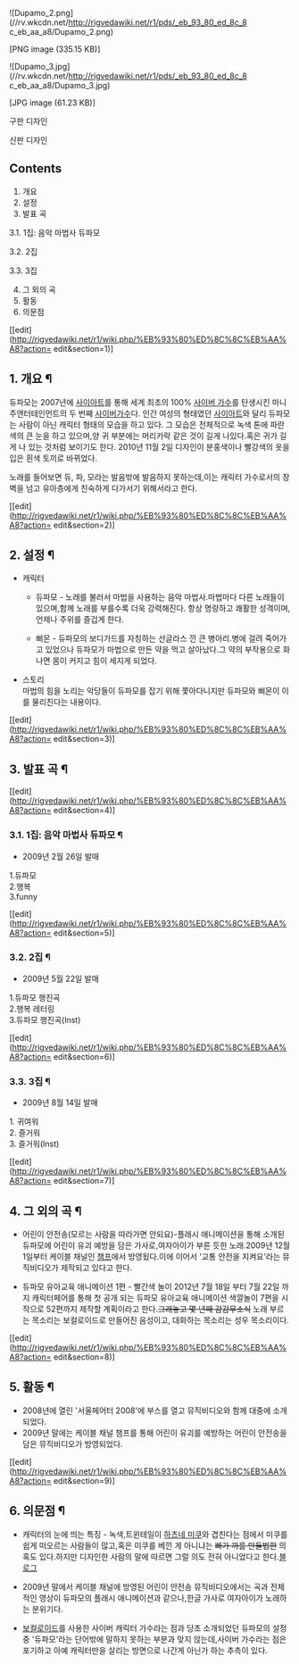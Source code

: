 ![Dupamo_2.png](//rv.wkcdn.net/http://rigvedawiki.net/r1/pds/_eb_93_80_ed_8c_8
c_eb_aa_a8/Dupamo_2.png)

[PNG image (335.15 KB)]

![Dupamo_3.jpg](//rv.wkcdn.net/http://rigvedawiki.net/r1/pds/_eb_93_80_ed_8c_8
c_eb_aa_a8/Dupamo_3.jpg)

[JPG image (61.23 KB)]

구판 디자인

신판 디자인

  

## Contents

    

1. 개요 
2. 설정 
3. 발표 곡 
    

3.1. 1집: 음악 마법사 듀파모

3.2. 2집

3.3. 3집

4. 그 외의 곡 
5. 활동 
6. 의문점 

[[edit](http://rigvedawiki.net/r1/wiki.php/%EB%93%80%ED%8C%8C%EB%AA%A8?action=
edit&section=1)]

## 1. 개요 ¶

듀파모는 2007년에 [사이아트](%EC%82%AC%EC%9D%B4%EC%95%84%ED%8A%B8.md)를 통해 세계 최초의 100%
[사이버 가수](%EC%82%AC%EC%9D%B4%EB%B2%84%20%EA%B0%80%EC%88%98.md)를 탄생시킨
마니주엔터테인먼트의 두 번째 [사이버가수](%EC%82%AC%EC%9D%B4%EB%B2%84%20%EA%B0%80%EC%88%98.md)다. 인간 여성의 형태였던
[사이아트](%EC%82%AC%EC%9D%B4%EC%95%84%ED%8A%B8.md)와 달리 듀파모는 사람이 아닌 캐릭터 형태의 모습을
하고 있다. 그 모습은 전체적으로 녹색 톤에 파란색의 큰 눈을 하고 있으며,양 귀 부분에는 머리카락 같은 것이 길게 나있다.혹은 귀가 길게
나 있는 것처럼 보이기도 한다. 2010년 11월 2일 디자인이 분홍색이나 빨강색의 옷을 입은 흰색 토끼로 바뀌었다.

  

노래를 들어보면 듀, 파, 모라는 발음밖에 발음하지 못하는데,이는 캐릭터 가수로서의 장벽을 넘고 유아층에게 친숙하게 다가서기 위해서라고
한다.

  

[[edit](http://rigvedawiki.net/r1/wiki.php/%EB%93%80%ED%8C%8C%EB%AA%A8?action=
edit&section=2)]

## 2. 설정 ¶

  * 캐릭터  

    * 듀파모 - 노래를 불러서 마법을 사용하는 음악 마법사.마법마다 다른 노래들이 있으며,함께 노래를 부를수록 더욱 강력해진다. 항상 명랑하고 쾌활한 성격이며,언제나 주위를 즐겁게 한다.  

    * 삐몬 - 듀파모의 보디가드를 자칭하는 선글라스 낀 큰 병아리.병에 걸려 죽어가고 있었으나 듀파모가 마법으로 만든 약을 먹고 살아났다.그 약의 부작용으로 화나면 몸이 커지고 힘이 세지게 되었다.  

  * 스토리  
마법의 힘을 노리는 악당들이 듀파모를 잡기 위해 쫓아다니지만 듀파모와 삐몬이 이를 물리친다는 내용이다.  

[[edit](http://rigvedawiki.net/r1/wiki.php/%EB%93%80%ED%8C%8C%EB%AA%A8?action=
edit&section=3)]

## 3. 발표 곡 ¶

[[edit](http://rigvedawiki.net/r1/wiki.php/%EB%93%80%ED%8C%8C%EB%AA%A8?action=
edit&section=4)]

### 3.1. 1집: 음악 마법사 듀파모 ¶

  * 2009년 2월 26일 발매  

1.듀파모  
2.행복  
3.funny

  

[[edit](http://rigvedawiki.net/r1/wiki.php/%EB%93%80%ED%8C%8C%EB%AA%A8?action=
edit&section=5)]

### 3.2. 2집 ¶

  * 2009년 5월 22일 발매  

1.듀파모 행진곡  
2.행복 레터링  
3.듀파모 행진곡(Inst)

  

[[edit](http://rigvedawiki.net/r1/wiki.php/%EB%93%80%ED%8C%8C%EB%AA%A8?action=
edit&section=6)]

### 3.3. 3집 ¶

  * 2009년 8월 14일 발매  

1\. 귀여워  
2\. 즐거워  
3\. 즐거워(Inst)

  

[[edit](http://rigvedawiki.net/r1/wiki.php/%EB%93%80%ED%8C%8C%EB%AA%A8?action=
edit&section=7)]

## 4. 그 외의 곡 ¶

  * 어린이 안전송(모르는 사람을 따라가면 안되요)-플래시 애니메이션을 통해 소개된 듀파모에 어린이 유괴 예방을 담은 가사로,여자아이가 부른 듯한 노래.2009년 12월 1일부터 케이블 채널인 [챔프](%EC%B1%94%ED%94%84.md)에서 방영됬다.이에 이어서 '교통 안전을 지켜요'라는 뮤직비디오가 제작되고 있다고 한다.  

  * 듀파모 유아교육 애니메이션 1편 - 빨간색 놀이 2012년 7월 18일 부터 7월 22일 까지 캐릭터페어를 통해 첫 공개 되는 듀파모 유아교육 애니메이션 색깔놀이 7편을 시작으로 52편까지 제작할 계획이라고 한다.<del>그래놓고 몇 년째 감감무소식</del> 노래 부르는 목소리는 보컬로이드로 만들어진 음성이고, 대화하는 목소리는 성우 목소리이다.  

[[edit](http://rigvedawiki.net/r1/wiki.php/%EB%93%80%ED%8C%8C%EB%AA%A8?action=
edit&section=8)]

## 5. 활동 ¶

  * 2008년에 열린 '서울페어터 2008'에 부스를 열고 뮤직비디오와 함께 대중에 소개되었다.
  * 2009년 말에는 케이블 채널 챔프를 통해 어린이 유괴를 예방하는 어린이 안전송을 담은 뮤직비디오가 방영되었다.  

[[edit](http://rigvedawiki.net/r1/wiki.php/%EB%93%80%ED%8C%8C%EB%AA%A8?action=
edit&section=9)]

## 6. 의문점 ¶

  * 캐릭터의 눈에 띄는 특징 - 녹색,트윈테일이 [하츠네 미쿠](%ED%95%98%EC%B8%A0%EB%84%A4%20%EB%AF%B8%EC%BF%A0.md)와 겹친다는 점에서 미쿠를 쉽게 떠오르는 사람들이 많고,혹은 미쿠를 베낀 게 아니냐는 <del>빠가 까를 만들법한</del> 의혹도 있다.하지만 디자인한 사람의 말에 따르면 그럴 의도 전혀 아니었다고 한다.[블로그](http://blog.naver.com/kamdoll0219?Redirect=Log&logNo=60083779119&from=section%EC%A0%9C%EC%9E%91%EC%9E%90)  

  * 2009년 말에서 케이블 채널에 방영된 어린이 안전송 뮤직비디오에서는 곡과 전체적인 영상이 듀파모의 플래시 애니메이션과 같으나,한글 가사로 여자아이가 노래하는 분위기다.  

  * [보컬로이드](%EB%B3%B4%EC%BB%AC%EB%A1%9C%EC%9D%B4%EB%93%9C.md)를 사용한 사이버 캐릭터 가수라는 점과 당초 소개되었던 듀파모의 설정 중 '듀파모'라는 단어밖에 말하지 못하는 부분과 맞지 않는데,사이버 가수라는 점은 포기하고 아예 캐릭터만을 살리는 방면으로 나간게 아닌가 하는 추측이 있다.  

